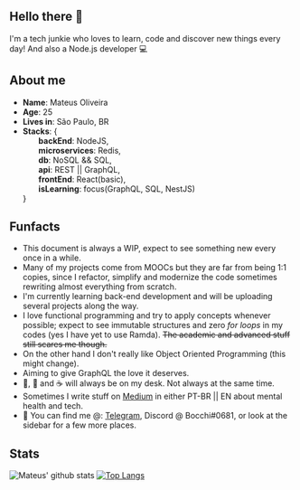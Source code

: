 ## Hello there 👋
I'm a tech junkie who loves to learn, code and discover new things every day!
And also a Node.js developer :computer:

## About me
* **Name**: Mateus Oliveira
* **Age**: 25
* **Lives in**: São Paulo, BR
* **Stacks**: { \
&nbsp;&nbsp;&nbsp;&nbsp;&nbsp;&nbsp; **backEnd**: NodeJS, \
&nbsp;&nbsp;&nbsp;&nbsp;&nbsp;&nbsp; **microservices**: Redis, \
&nbsp;&nbsp;&nbsp;&nbsp;&nbsp;&nbsp; **db**: NoSQL && SQL, \
&nbsp;&nbsp;&nbsp;&nbsp;&nbsp;&nbsp; **api**: REST || GraphQL, \
&nbsp;&nbsp;&nbsp;&nbsp;&nbsp;&nbsp; **frontEnd**: React(basic), \
&nbsp;&nbsp;&nbsp;&nbsp;&nbsp;&nbsp; **isLearning**: focus(GraphQL, SQL, NestJS) \
 }

## Funfacts
* This document is always a WIP, expect to see something new every once in a while.
* Many of my projects come from MOOCs but they are far from being 1:1 copies, since I refactor, simplify and modernize the code sometimes rewriting almost everything from scratch.
* I'm currently learning back-end development and will be uploading several projects along the way.
* I love functional programming and try to apply concepts whenever possible; expect to see immutable structures and zero *for loops* in my codes (yes I have yet to use Ramda). <del>The academic and advanced stuff still scares me though.</del>
* On the other hand I don't really like Object Oriented Programming (this might change).
* Aiming to give GraphQL the love it deserves.
* :beer:, :tea: and :coffee: will always be on my desk. Not always at the same time.
* Sometimes I write stuff on [Medium](https://medium.com/@mateusmlo) in either PT-BR || EN about mental health and tech.
* :calling: You can find me @: [Telegram](https://t.me/mateusmlo), Discord @ Bocchi#0681, or look at the sidebar for a few more places.

## Stats

![Mateus' github stats](https://github-readme-stats.vercel.app/api?username=mateusmlo&theme=synthwave&show_icons=true&count_private=true)
[![Top Langs](https://github-readme-stats.vercel.app/api/top-langs/?username=mateusmlo&layout=compact)](https://github.com/anuraghazra/github-readme-stats)
